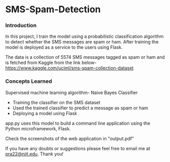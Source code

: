# SMS-Spam-Detection

### Introduction

In this project, I train the model using a probabilistic classification algorithm to detect whether the SMS messages are spam or ham. After training the model is deployed as a service to the users using Flask.

The data is a collection of 5574 SMS messages tagged as spam or ham and is fetched from Kaggle from the link below-
https://www.kaggle.com/uciml/sms-spam-collection-dataset

### Concepts Learned
Supervised machine learning algorithm- Naive Bayes Classifier 
* Training the classifier on the SMS dataset
* Used the trained classifier to predict a message as spam or ham
* Deploying a model using Flask

app.py uses this model to build a command line application using the Python microframework, Flask. 

Check the screenshots of the web application in "output.pdf"

If you have any doubts or suggestions please feel free to email me at pra22@njit.edu. Thank you!
